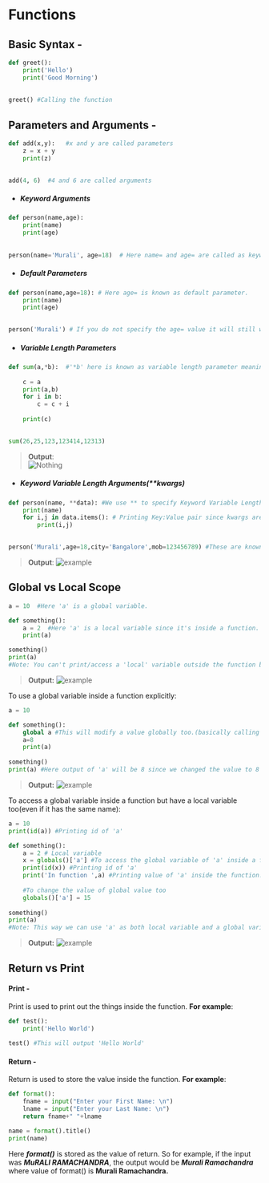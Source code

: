 # Functions
## Basic Syntax - 
```python
def greet():
	print('Hello')
	print('Good Morning')
	
	
greet() #Calling the function
```

## Parameters and Arguments - 
```python
def add(x,y):   #x and y are called parameters
	z = x + y 
	print(z)

	
add(4, 6)  #4 and 6 are called arguments
```

- ##### Keyword Arguments 
```python
def person(name,age):
	print(name)
	print(age)
	
	
person(name='Murali', age=18)  # Here name= and age= are called as keyword parameters. 
```

- ##### Default Parameters
```python
def person(name,age=18): # Here age= is known as default parameter.
	print(name)
	print(age)
	

person('Murali') # If you do not specify the age= value it will still work since u have given a default parameter in the function already(18).
```

- ##### Variable Length Parameters 

```python
def sum(a,*b):  #'*b' here is known as variable length parameter meaning you can give as many arguments as you want to parameter b and it will store everything in a tuple so this would look something like (25,123,123414,12313), i didn't include 26 since it is assigned to 'a'.
	
	c = a
	print(a,b)
	for i in b:
		c = c + i
		
	print(c)

	
sum(26,25,123,123414,12313)
```

> **Output**:  
> ![Nothing](https://i.imgur.com/3z9LxY9.png)

- ##### Keyword Variable Length Arguments(**kwargs)
```python
def person(name, **data): #We use ** to specify Keyword Variable Length Arguments.
	print(name)
	for i,j in data.items(): # Printing Key:Value pair since kwargs are stored in a dictionary.
		print(i,j)
		

person('Murali',age=18,city='Bangalore',mob=123456789) #These are known as Keyword arguments.
```
> **Output**:
> ![example](https://i.imgur.com/VGWFAaP.png)
## Global vs Local Scope
```python
a = 10  #Here 'a' is a global variable.

def something():
	a = 2  #Here 'a' is a local variable since it's inside a function.
	print(a)

something()
print(a)
#Note: You can't print/access a 'local' variable outside the function but you can access 'global' variable inside a function.
```
>**Output:**
> ![example](https://i.imgur.com/qcP1v65.png)


To use a global variable inside a function explicitly: 
```python
a = 10

def something():
	global a #This will modify a value globally too.(basically calling global variable.)
	a=8
	print(a)
	
something()
print(a) #Here output of 'a' will be 8 since we changed the value to 8 inside the function which was called globally.
```
> **Output:**
>  ![example](https://i.imgur.com/1afysmR.png)

To access a global variable inside a function but have a local variable too(even if it has the same name):
```python
a = 10 
print(id(a)) #Printing id of 'a'

def something():
	a = 2 # Local variable
	x = globals()['a'] #To access the global variable of 'a' inside a function.
	print(id(x)) #Printing id of 'a'
	print('In function ',a) #Printing value of 'a' inside the function.
	
	#To change the value of global value too
	globals()['a'] = 15
	
something()
print(a)
#Note: This way we can use 'a' as both local variable and a global variable.
```
> **Output:**
> ![example](https://i.imgur.com/69AndBv.png)

## Return vs Print
#### Print - 
Print is used to print out the things inside the function. 
**For example**: 
```python
def test():
	print('Hello World')
  	
test() #This will output 'Hello World'
```

#### Return - 
Return is used to store the value inside the function. 
**For example**: 
```python
def format():
	fname = input("Enter your First Name: \n")    
	lname = input("Enter your Last Name: \n")   
	return fname+" "+lname    

name = format().title()
print(name)
```
	
Here ***format()*** is stored as the value of return. So for example, if the input was ***MuRALI RAMACHANDRA***, the output would be ***Murali Ramachandra*** where value of format() is **Murali Ramachandra.**


	



